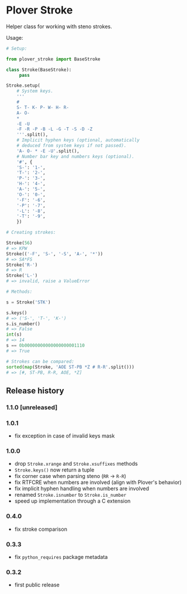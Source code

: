 # Plover Stroke

Helper class for working with steno strokes.

Usage:

``` python
# Setup:

from plover_stroke import BaseStroke

class Stroke(BaseStroke):
     pass

Stroke.setup(
    # System keys.
    '''
    #
    S- T- K- P- W- H- R-
    A- O-
    *
    -E -U
    -F -R -P -B -L -G -T -S -D -Z
    '''.split(),
    # Implicit hyphen keys (optional, automatically
    # deduced from system keys if not passed).
    'A- O- * -E -U'.split(),
    # Number bar key and numbers keys (optional).
    '#', {
    'S-': '1-',
    'T-': '2-',
    'P-': '3-',
    'H-': '4-',
    'A-': '5-',
    'O-': '0-',
    '-F': '-6',
    '-P': '-7',
    '-L': '-8',
    '-T': '-9',
    })

# Creating strokes:

Stroke(56)
# => KPW
Stroke(('-F', 'S-', '-S', 'A-', '*')) 
# => SA*FS
Stroke('R-')
# => R
Stroke('L-')
# => invalid, raise a ValueError

# Methods:

s = Stroke('STK')

s.keys()
# => ('S-', 'T-', 'K-')
s.is_number()
# => False
int(s)
# => 14
s == 0b00000000000000000001110
# => True

# Strokes can be compared:
sorted(map(Stroke, 'AOE ST-PB *Z # R-R'.split()))
# => [#, ST-PB, R-R, AOE, *Z]
```


## Release history

### 1.1.0 [unreleased]


### 1.0.1

* fix exception in case of invalid keys mask


### 1.0.0

* drop `Stroke.xrange` and `Stroke.xsuffixes` methods
* `Stroke.keys()` now return a tuple
* fix corner case when parsing steno (`RR` -> `R-R`)
* fix RTFCRE when numbers are involved (align with Plover's behavior)
* fix implicit hyphen handling when numbers are involved
* renamed `Stroke.isnumber` to `Stroke.is_number`
* speed up implementation through a C extension


### 0.4.0

* fix stroke comparison


### 0.3.3

* fix `python_requires` package metadata


### 0.3.2

* first public release
